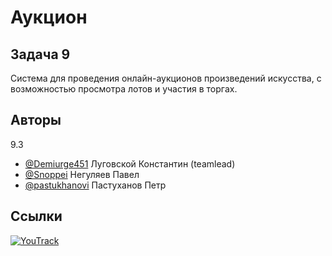# Аукцион
## Задача 9
Система для проведения онлайн-аукционов произведений искусства, с возможностью просмотра лотов и участия в торгах.
## Авторы
9.3
- [@Demiurge451](https://www.github.com/Demiurge451) Луговской Константин (teamlead)
- [@Snoppei](https://www.github.com/Snoppei) Негуляев Павел
- [@pastukhanovi](https://www.github.com/pastukhanov) Пастуханов Петр

## Ссылки
[![YouTrack](https://img.shields.io/badge/YouTrack-AuctionTP-<COLOR>.svg)](https://konstantintp.youtrack.cloud/projects/f0de44e9-51c1-42af-aaf5-fb2587aed714)
